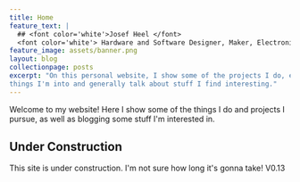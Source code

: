 ```yaml
---
title: Home
feature_text: |
  ## <font color='white'>Josef Heel </font>
  <font color='white'> Hardware and Software Designer, Maker, Electronics Enthusiast </font>
feature_image: assets/banner.png
layout: blog
collectionpage: posts
excerpt: "On this personal website, I show some of the projects I do, explain
things I'm into and generally talk about stuff I find interesting."
---
```


Welcome to my website! Here I show some of the things I do and projects I
pursue, as well as blogging some stuff I'm interested in.

## Under Construction

This site is under construction. I'm not sure how long it's gonna take!
V0.13

